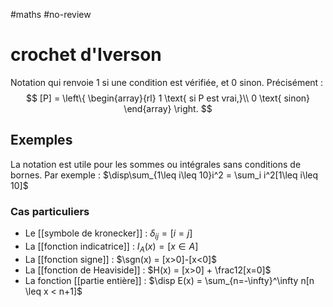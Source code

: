 #maths #no-review 
# crochet d'Iverson
Notation qui renvoie $1$ si une condition est vérifiée, et $0$ sinon.
Précisément :
$$
[P] = \left\{
\begin{array}{rl}
1 \text{ si P est vrai,}\\
0 \text{ sinon}
\end{array}
\right.
$$


## Exemples

La notation est utile pour les sommes ou intégrales sans conditions de bornes. Par exemple :
$\disp\sum_{1\leq i\leq 10}i^2 = \sum_i i^2[1\leq i\leq 10]$


### Cas particuliers

 - Le [[symbole de kronecker]] : $\delta_{ij} = [i = j]$
 - La [[fonction indicatrice]] : $I_A(x) = [x\in A]$
 - La [[fonction signe]] : $\sgn(x) = [x>0]-[x<0]$
 - La [[fonction de Heaviside]] : $H(x) = [x>0] + \frac12[x=0]$
 - La fonction [[partie entière]] : $\disp E(x) = \sum_{n=-\infty}^\infty n[n \leq x < n+1]$ 


